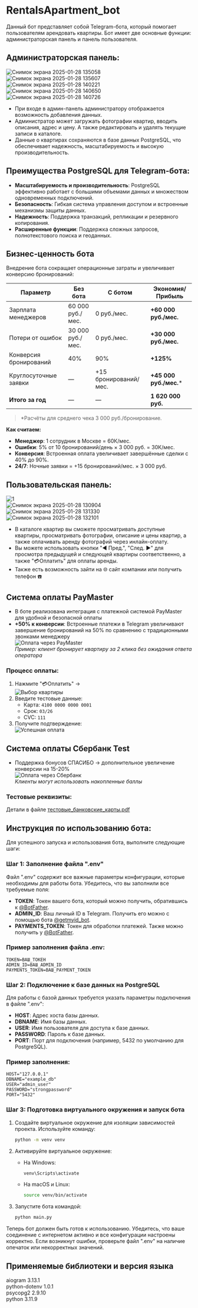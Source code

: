 # RentalsApartment_bot
Данный бот представляет собой Telegram-бота, который помогает пользователям арендовать квартиры. Бот имеет две основные функции: администраторская панель и панель пользователя. <br />
## Администраторская панель:
![Снимок экрана 2025-01-28 135058](https://github.com/user-attachments/assets/2b35828b-cf0a-4a5c-b80f-a779f415db83)<br />
![Снимок экрана 2025-01-28 135607](https://github.com/user-attachments/assets/008934e7-f866-4451-bf93-e2dfa87b173f)<br />
![Снимок экрана 2025-01-28 140221](https://github.com/user-attachments/assets/c055d313-841f-4acf-93cf-b9e206807f94)<br />
![Снимок экрана 2025-01-28 140650](https://github.com/user-attachments/assets/a6cb4cb2-a280-4859-89b7-bbd24c121437)<br />
![Снимок экрана 2025-01-28 140726](https://github.com/user-attachments/assets/441b2945-240a-4cce-8f8a-8ca351c81622)<br />
- При входе в админ-панель администратору отображается возможность добавления данных.
- Администратор может загружать фотографии квартир, вводить описания, адрес и цену. А также редактировать и удалять текущие записи в каталоге.
- Данные о квартирах сохраняются в базе данных PostgreSQL, что обеспечивает надежность, масштабируемость и высокую производительность.

## Преимущества PostgreSQL для Telegram-бота:
- **Масштабируемость и производительность**: PostgreSQL эффективно работает с большими объемами данных и множеством одновременных подключений.
- **Безопасность**: Гибкая система управления доступом и встроенные механизмы защиты данных.
- **Надежность**: Поддержка транзакций, репликации и резервного копирования.
- **Расширенные функции**: Поддержка сложных запросов, полнотекстового поиска и геоданных.
## Бизнес-ценность бота  
Внедрение бота сокращает операционные затраты и увеличивает конверсию бронирований:  

| Параметр                     | Без бота               | С ботом                | Экономия/Прибыль       |  
|------------------------------|------------------------|------------------------|------------------------|  
| Зарплата менеджеров          | 60 000 руб./мес.       | 0 руб./мес.            | **+60 000 руб./мес.**  |  
| Потери от ошибок             | 30 000 руб./мес.       | 0 руб./мес.            | **+30 000 руб./мес.**  |  
| Конверсия бронирований       | 40%                    | 90%                    | **+125%**              |  
| Круглосуточные заявки        | —                      | +15 бронирований/мес.  | **+45 000 руб./мес.*** |  
| **Итого за год**             | —                      | —                      | **1 620 000 руб.**     |  

> *Расчёты для среднего чека 3 000 руб./бронирование.  

**Как считаем:**  
- **Менеджер**: 1 сотрудник в Москве = 60К/мес.  
- **Ошибки**: 5% от 10 бронирований/день × 3 000 руб. = 30К/мес.  
- **Конверсия**: Встроенная оплата увеличивает завершённые сделки с 40% до 90%.  
- **24/7**: Ночные заявки = +15 бронирований/мес. × 3 000 руб.  

 ## Пользовательская панель:
![1](https://github.com/user-attachments/assets/1b289697-0949-4ca2-9b7b-e09d968fd17c)<br />
![Снимок экрана 2025-01-28 130904](https://github.com/user-attachments/assets/56b35dfb-efe7-4867-aa7a-ff19832cf2aa)<br />
![Снимок экрана 2025-01-28 131330](https://github.com/user-attachments/assets/8335b039-acc9-4570-b04d-35c80486fd98)<br />
![Снимок экрана 2025-01-28 132101](https://github.com/user-attachments/assets/f96e7dec-cd54-467d-b166-e88177aee595)<br />

- В каталоге квартир вы сможете просматривать доступные квартиры, просматривать фотографии, описание и цены квартир, а также оплачивать аренду фотографий через инлайн-оплату.
- Вы можете использовать кнопки "◀ Пред.", "След. ▶" для просмотра предыдущей и следующей квартиры соответственно, а также "💳Оплатить" для оплаты аренды.
- Также есть возможность зайти на 🌐 сайт компании или получить телефон ☎️

## Система оплаты PayMaster
- В боте реализована интеграция с платежной системой PayMaster для удобной и безопасной оплаты  
- **+50% к конверсии**: Встроенные платежи в Telegram увеличивают завершение бронирований на 50% по сравнению с традиционными звонками менеджеру  
![Оплата через PayMaster](https://github.com/user-attachments/assets/a1bb13ea-8507-4279-bb67-a746d8241c31)<br />
*Пример: клиент бронирует квартиру за 2 клика без ожидания ответа оператора*

### Процесс оплаты:
1. Нажмите "💳Оплатить" →  
   ![Выбор квартиры](https://github.com/user-attachments/assets/e9096683-7dd6-4ec5-87f8-ea8466ee8c32)<br />
2. Введите тестовые данные:  
   - Карта: `4100 0000 0000 0001`  
   - Срок: `03/26`  
   - CVC: `111`  
3. Получите подтверждение:  
   ![Успешная оплата](https://github.com/user-attachments/assets/0d80a590-3fff-445c-b75e-57cb32121e0f)<br />

## Система оплаты Сбербанк Test
- Поддержка бонусов СПАСИБО → дополнительное увеличение конверсии на 15-20%  
![Оплата через Сбербанк](https://github.com/user-attachments/assets/20850011-884a-449c-8d39-ee02ee141f5f)<br />
*Клиенты могут использовать накопленные баллы*

### Тестовые реквизиты:
Детали в файле [тестовые_банковские_карты.pdf]()
## Инструкция по использованию бота:<br />

Для успешного запуска и использования бота, выполните следующие шаги:

### Шаг 1: Заполнение файла ".env"
Файл ".env" содержит все важные параметры конфигурации, которые необходимы для работы бота. Убедитесь, что вы заполнили все требуемые поля:

- **TOKEN**: Токен вашего бота, который можно получить, обратившись к [@BotFather](https://t.me/BotFather).
- **ADMIN_ID**: Ваш личный ID в Telegram. Получить его можно с помощью бота [@getmyid_bot](https://t.me/getmyid_bot).
- **PAYMENTS_TOKEN**: Токен для обработки платежей. Также можно получить у [@BotFather](https://t.me/BotFather).

### Пример заполнения файла .env:
```plaintext
TOKEN=ВАШ_ТОКЕН
ADMIN_ID=ВАШ_ADMIN_ID
PAYMENTS_TOKEN=ВАШ_PAYMENT_TOKEN
```

### Шаг 2: Подключение к базе данных на PostgreSQL
Для работы с базой данных требуется указать параметры подключения в файле ".env":

- **HOST**: Адрес хоста базы данных.
- **DBNAME**: Имя базы данных.
- **USER**: Имя пользователя для доступа к базе данных.
- **PASSWORD**: Пароль к базе данных.
- **PORT**: Порт для подключения (например, 5432 по умолчанию для PostgreSQL).

### Пример заполнения:
```plaintext
HOST="127.0.0.1"
DBNAME="example_db"
USER="admin_user"
PASSWORD="strongpassword"
PORT="5432"
```

### Шаг 3: Подготовка виртуального окружения и запуск бота

1. Создайте виртуальное окружение для изоляции зависимостей проекта. 
   Используйте команду:
   ```bash
   python -m venv venv
   ```

2. Активируйте виртуальное окружение:
   - На Windows:
     ```bash
     venv\Scripts\activate
     ```
   - На macOS и Linux:
     ```bash
     source venv/bin/activate
     ```
3. Запустите бота командой:
   ```bash
   python main.py
   ```

Теперь бот должен быть готов к использованию. Убедитесь, что ваше соединение с интернетом активно и все конфигурации настроены корректно. Если возникнут ошибки, проверьте файл ".env" на наличие опечаток или некорректных значений.
## Применяемые библиотеки и версия языка <br />
aiogram            3.13.1 <br />
python-dotenv      1.0.1 <br />
psycopg2  2.9.10 <br />
python 3.11.9 <br />
